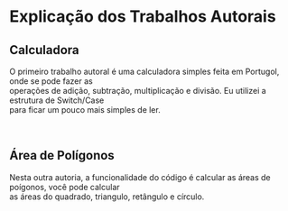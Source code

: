 <div>
<h1>Explicação dos Trabalhos Autorais</h1>
<h2>Calculadora</h2>
<p>O primeiro trabalho autoral é uma calculadora simples feita em Portugol, onde se pode fazer as<br>operações de adição, subtração, multiplicação e divisão. Eu utilizei a estrutura de Switch/Case<br>para ficar um pouco mais simples de ler.</p><br>
<h2>Área de Polígonos</h2>
<p>Nesta outra autoria, a funcionalidade do código é calcular as áreas de poígonos, você pode calcular<br>as áreas do quadrado, triangulo, retângulo e círculo. </p>
</div>
